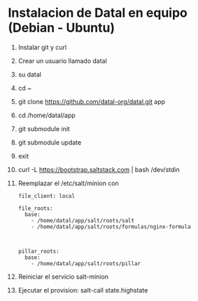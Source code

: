 
Instalacion de Datal en equipo (Debian - Ubuntu)
================================================

1. Instalar git y curl
2. Crear un usuario llamado datal
3. su datal
4. cd ~
5. git clone https://github.com/datal-org/datal.git app
6. cd /home/datal/app
7. git submodule init
8. git submodule update
9. exit
10. curl -L https://bootstrap.saltstack.com | bash /dev/stdin
11. Reemplazar el /etc/salt/minion con

    ```
    file_client: local
    
    file_roots:
      base:
        - /home/datal/app/salt/roots/salt
        - /home/datal/app/salt/roots/formulas/nginx-formula
    
    
    
    pillar_roots:
      base:
        - /home/datal/app/salt/roots/pillar
    ```

12. Reiniciar el servicio salt-minion
13. Ejecutar el provision: salt-call state.highstate
